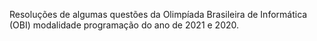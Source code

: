 Resoluções de algumas questões da Olimpíada Brasileira de Informática (OBI) modalidade programação do ano de 2021 e 2020.
